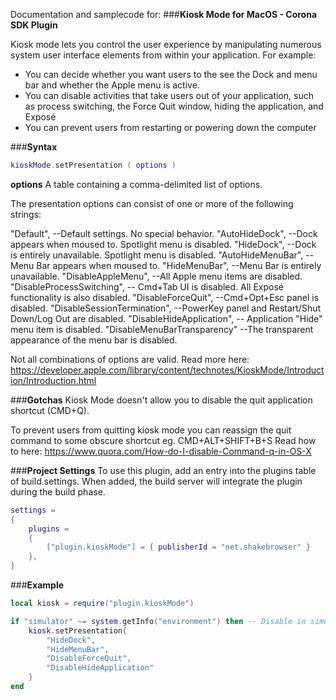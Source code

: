 
Documentation and samplecode for:
###**Kiosk Mode for MacOS - Corona SDK Plugin**

Kiosk mode lets you control the user experience by manipulating numerous system user interface elements from within your application. For example:

* You can decide whether you want users to the see the Dock and menu bar and whether the Apple menu is active.
* You can disable activities that take users out of your application, such as process switching, the Force Quit window, hiding the application, and Exposé
* You can prevent users from restarting or powering down the computer

###**Syntax**
```lua
kioskMode.setPresentation ( options )
```

**options**
A table containing a comma-delimited list of options.

The presentation options can consist of one or more of the following strings:

"Default",                     --Default settings. No special behavior.
"AutoHideDock",                --Dock appears when moused to. Spotlight menu is disabled.
"HideDock",                    --Dock is entirely unavailable. Spotlight menu is disabled.
"AutoHideMenuBar",             --Menu Bar appears when moused to.
"HideMenuBar",                 --Menu Bar is entirely unavailable.
"DisableAppleMenu",            --All Apple menu items are disabled.
"DisableProcessSwitching",     -- Cmd+Tab UI is disabled. All Exposé functionality is also disabled.
"DisableForceQuit",            --Cmd+Opt+Esc panel is disabled.
"DisableSessionTermination",   --PowerKey panel and Restart/Shut Down/Log Out are disabled.
"DisableHideApplication",      -- Application "Hide" menu item is disabled.
"DisableMenuBarTransparency"   --The transparent appearance of the menu bar is disabled.

Not all combinations of options are valid. Read more here:
https://developer.apple.com/library/content/technotes/KioskMode/Introduction/Introduction.html

###**Gotchas**
Kiosk Mode doesn't allow you to disable the quit application shortcut (CMD+Q).

To prevent users from quitting kiosk mode you can reassign the quit command to some obscure shortcut eg. CMD+ALT+SHIFT+B+S
Read how to here: https://www.quora.com/How-do-I-disable-Command-q-in-OS-X

###**Project Settings**
To use this plugin, add an entry into the plugins table of build.settings. When added, the build server will integrate the plugin during the build phase.
```lua
settings =
{
    plugins =
    {
        ["plugin.kioskMode"] = { publisherId = "net.shakebrowser" }
    },      
}
```

###**Example**
```lua
local kiosk = require("plugin.kioskMode")

if "simulator" ~= system.getInfo("environment") then -- Disable in simulator (or simulator will go into kiosk mode)
    kiosk.setPresentation{
        "HideDock",
        "HideMenuBar",
        "DisableForceQuit",
        "DisableHideApplication"
    }
end
```

